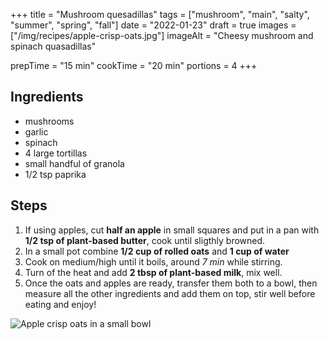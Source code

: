 +++
title = "Mushroom quesadillas"
tags = ["mushroom", "main", "salty", "summer", "spring", "fall"]
date = "2022-01-23"
draft = true
images = ["/img/recipes/apple-crisp-oats.jpg"]
imageAlt = "Cheesy mushroom and spinach quasadillas"

prepTime = "15 min"
cookTime = "20 min"
portions = 4
+++

<div class="recipe-content">
<div class="ingredients">

## Ingredients  

- mushrooms
- garlic
- spinach
- 4 large tortillas
- small handful of granola
- 1/2 tsp paprika

</div>
<div class="steps">

## Steps

1. If using apples, cut **half an apple** in small squares and put in a pan with **1/2 tsp of plant-based butter**, cook until sligthly browned.
2. In a small pot combine **1/2 cup of rolled oats** and **1 cup of water**
3. Cook on medium/high until it boils, around *7 min* while stirring.
4. Turn of the heat and add **2 tbsp of plant-based milk**, mix well.
5. Once the oats and apples are ready, transfer them both to a bowl, then measure all the other ingredients and add them on top, stir well before eating and enjoy!

</div>
</div>

![Apple crisp oats in a small bowl](/img/recipes/apple-crisp-oats.jpg)
